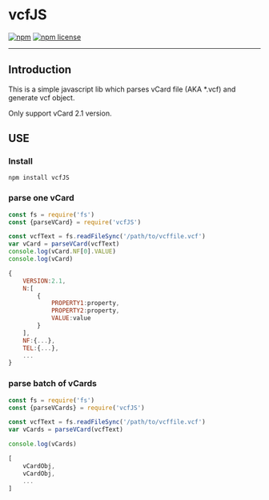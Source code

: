 # vcfJS
[![npm](https://img.shields.io/npm/v/vcf.svg?style=flat-square)](https://npmjs.com/package/js.vcf)
[![npm license](https://img.shields.io/npm/l/vcf.svg?style=flat-square)](https://npmjs.com/package/js.vcf)
***

<!--ts-->
<!--te-->

## Introduction

This is a simple javascript lib which parses vCard file (AKA \*.vcf) and generate vcf object.

Only support vCard 2.1 version.

## USE

### Install

`npm install vcfJS`

### parse one vCard

```javascript
const fs = require('fs')
const {parseVCard} = require('vcfJS')

const vcfText = fs.readFileSync('/path/to/vcffile.vcf')
var vCard = parseVCard(vcfText)
console.log(vCard.NF[0].VALUE)
console.log(vCard)
```

```javascript
{
    VERSION:2.1,
    N:[
        {
            PROPERTY1:property,
            PROPERTY2:property,
            VALUE:value
        }
    ],
    NF:{...},
    TEL:{...},
    ...
}
```

### parse batch of vCards

```javascript
const fs = require('fs')
const {parseVCards} = require('vcfJS')

const vcfText = fs.readFileSync('/path/to/vcffile.vcf')
var vCards = parseVCard(vcfText)

console.log(vCards)
```

```javascript
[
    vCardObj,
    vCardObj,
    ...
]
```
